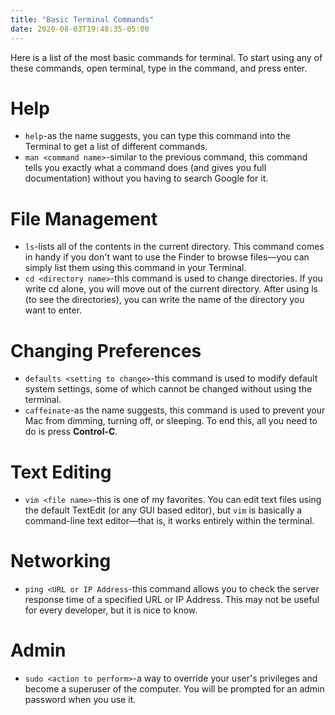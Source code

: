 ```yaml
---
title: "Basic Terminal Commands"
date: 2020-08-03T19:48:35-05:00
---
```

Here is a list of the most basic commands for terminal. To start using any of these commands, open terminal, type in the command, and press enter.

<!--more-->

# Help
- `help`-as the name suggests, you can type this command into the Terminal to get a list of different commands.
- `man <command name>`-similar to the previous command, this command tells you exactly what a command does (and gives you full documentation) without you having to search Google for it.

# File Management
- `ls`-lists all of the contents in the current directory. This command comes in handy if you don't want to use the Finder to browse files—you can simply list them using this command in your Terminal.
- `cd <directory name>`-this command is used to change directories. If you write cd alone, you will move out of the current directory. After using ls (to see the directories), you can write the name of the directory you want to enter.

# Changing Preferences
- `defaults <setting to change>`-this command is used to modify default system settings, some of which cannot be changed without using the terminal.
- `caffeinate`-as the name suggests, this command is used to prevent your Mac from dimming, turning off, or sleeping. To end this, all you need to do is press **Control-C**.

# Text Editing
- `vim <file name>`-this is one of my favorites. You can edit text files using the default TextEdit (or any GUI based editor), but `vim` is basically a command-line text editor—that is, it works entirely within the terminal.

# Networking
- `ping <URL or IP Address`-this command allows you to check the server response time of a specified URL or IP Address. This may not be useful for every developer, but it is nice to know.

# Admin
- `sudo <action to perform>`-a way to override your user's privileges and become a superuser of the computer. You will be prompted for an admin password when you use it.









<!--more-->
